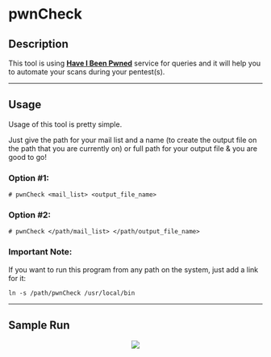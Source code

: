 # pwnCheck

## Description

This tool is using **[Have I Been Pwned](https://haveibeenpwned.com)** service for queries and it will help you to automate your scans during your pentest(s).

----------------------

## Usage

Usage of this tool is pretty simple. 

Just give the path for your mail list and a name (to create the output file on the path that you are currently on) or full path for your output file & you are good to go!

### Option #1:

```
# pwnCheck <mail_list> <output_file_name>
```

### Option #2:

``` 
# pwnCheck </path/mail_list> </path/output_file_name>
``` 

### Important Note:

If you want to run this program from any path on the system, just add a link for it:

```
ln -s /path/pwnCheck /usr/local/bin
``` 
----------------------

## Sample Run
<p align="center"><img src="https://i.hizliresim.com/8ZlDoT.png"></p>
